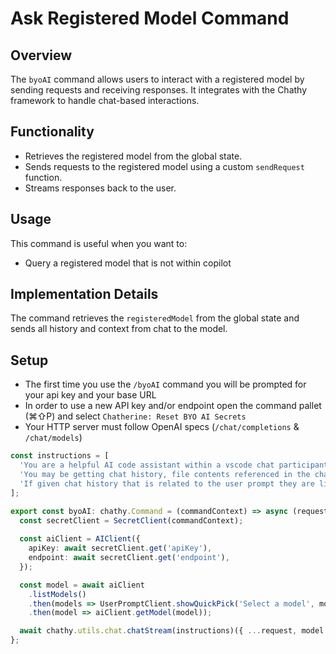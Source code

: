 # Ask Registered Model Command

## Overview
The `byoAI` command allows users to interact with a registered model by sending requests and receiving responses. It integrates with the Chathy framework to handle chat-based interactions.

## Functionality
- Retrieves the registered model from the global state.
- Sends requests to the registered model using a custom `sendRequest` function.
- Streams responses back to the user.

## Usage
This command is useful when you want to:
- Query a registered model that is not within copilot

## Implementation Details
The command retrieves the `registeredModel` from the global state and sends all history and context from chat to the model.

## Setup
- The first time you use the `/byoAI` command you will be prompted for your api key and your base URL
- In order to use a new API key and/or endpoint open the command pallet (⌘⇧P) and select `Chatherine: Reset BYO AI Secrets`
- Your HTTP server must follow OpenAI specs (`/chat/completions` & `/chat/models`)

```typescript
const instructions = [
  'You are a helpful AI code assistant within a vscode chat participant extension.',
  'You may be getting chat history, file contents referenced in the chat, and other context.',
  'If given chat history that is related to the user prompt they are likely looking for a better explanation or better suggestions.',
];

export const byoAI: chathy.Command = (commandContext) => async (request, context, stream, token) => {
  const secretClient = SecretClient(commandContext);
  
  const aiClient = AIClient({
    apiKey: await secretClient.get('apiKey'),
    endpoint: await secretClient.get('endpoint'),
  });

  const model = await aiClient
    .listModels()
    .then(models => UserPromptClient.showQuickPick('Select a model', models))
    .then(model => aiClient.getModel(model));

  await chathy.utils.chat.chatStream(instructions)({ ...request, model }, context, stream, token);
};
```